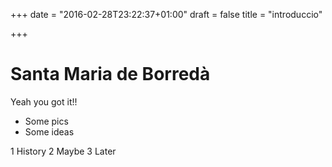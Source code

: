 +++
date = "2016-02-28T23:22:37+01:00"
draft = false
title = "introduccio"

+++

# Santa Maria de Borredà

Yeah you got it!!

* Some pics
* Some ideas

1 History
2 Maybe
3 Later
